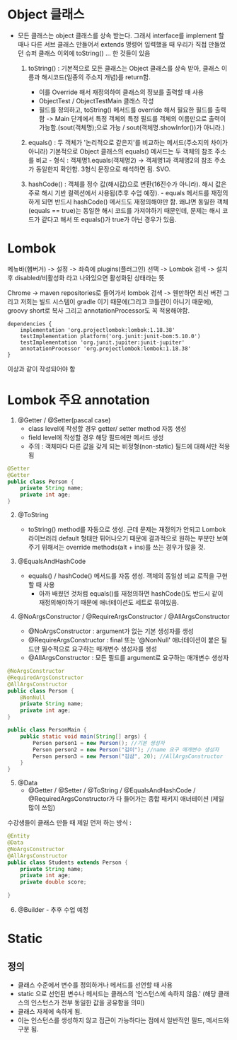 # Object 클래스
- 모든 클래스는 object 클래스를 상속 받는다. 그래서 interface를 implement
할 때나 다른 서브 클래스 만들어서 extends 명령어 입력했을 때 우리가 직접 만들었던
슈퍼 클래스 이외에 toString() ... 한 것들이 있음

    1. toString() : 기본적으로 모든 클래스는 Object 클래스를 상속 받아,
        클래스 이름과 해시코드(일종의 주소지 개념)를 return함.
        - 이를 Override 해서 재정의하여 클래스의 정보를 출력할 때 사용
        - ObjectTest / ObjectTestMain 클래스 작성
        - 필드를 정의하고, toString() 메서드를 override 해서 필요한 필드를 출력함
       -> Main 단계에서 특정 객체의 특정 필드를 객체의 이름만으로 출력이 가능함.(sout(객체명);으로 가능 / sout(객체명.showInfor())가 아니라.)
    
    2. equals() : 두 객체가 '논리적으로 같은지'를 비교하는 메서드(주소지의 차이가 아니라)
                    기본적으로 Object 클래스의 equals() 메서드는 두 객체의 참조 주소를 비교
            - 형식 : 객체명1.equals(객체명2) -> 객체명1과 객체명2의 참조 주소가 동일한지 확인함.
                                            3형식 문장으로 해석하면 됨. SVO.
    3. hashCode() : 객체를 정수 값(해시값)으로 변환(16진수가 아니라). 
                    해시 값은 주로 해시 기반 컬렉션에서 사용됨(추후 수업 예정).
            - equals 메서드를 재정의하게 되면 반드시 hashCode() 메서드도 재정의해야만 함.
                왜냐면 동일한 객체(equals == true)는 동일한 해시 코드를 가져야하기 때문인데,
                문제는 해시 코드가 같다고 해서 또 equals()가 true가 아닌 경우가 있음.

# Lombok
메뉴바(햄버거) -> 설정 -> 좌측에 plugins(플러그인) 선택 -> Lombok 검색 -> 설치 후
disabled/비활성화 라고 나와있으면 활성화된 상태라는 뜻

Chrome -> maven repositories로 들어가서 lombok 검색 -> 웬만하면 최신 버전
그리고 저희는 빌드 시스템이 gradle 이기 때문에(그리고 코틀린이 아니기 때문에), groovy short로 복사
그리고 annotationProcessor도 꼭 적용해야함.
```
dependencies {
    implementation 'org.projectlombok:lombok:1.18.38'
    testImplementation platform('org.junit:junit-bom:5.10.0')
    testImplementation 'org.junit.jupiter:junit-jupiter'
    annotationProcessor 'org.projectlombok:lombok:1.18.38'
}
```
이상과 같이 작성되어야 함

# Lombok 주요 annotation
1. @Getter / @Setter(pascal case)
    - class level에 작성할 경우 getter/ setter method 자동 생성
    - field level에 작성할 경우 해당 필드에만 메서드 생성
    - 주의 : 객체마다 다른 값을 갖게 되는 비정형(non-static) 필드에 대해서만 적용됨
```java
@Setter
@Getter
public class Person {
    private String name;
    private int age;
}
```
2. @ToString
    - toString() method를 자동으로 생성. 근데 문제는 재정의가 안되고 Lombok 라이브러리 default 형태만 튀어나오기 때문에
        결과적으로 원하는 부분만 보여주기 위해서는 override methods(alt +  ins)를 쓰는 경우가 많을 것.

3. @EqualsAndHashCode
    - equals() / hashCode() 메서드를 자동 생성. 객체의 동일성 비교 로직을 구현할 때 사용
      - 아까 배웠던 것처럼  equals()를 재정의하면 hashCode()도 반드시 같이 재정의해야하기 때문에 애너테이션도
        세트로 묶여있음.

4. @NoArgsConstructor / @RequireArgsConstructor / @AllArgsConstructor
    - @NoArgsConstructor : argument가 없는 기본 생성자를 생성
    - @RequireArgsConstructor : final 또는 '@NonNull' 애너테이션이 붙은 필드만 필수적으로 요구하는 매개변수 생성자를 생성
    - @AllArgsConstructor : 모든 필드를 argument로 요구하는 매개변수 생성자
```java
@NoArgsConstructor
@RequiredArgsConstructor
@AllArgsConstructor
public class Person {
    @NonNull
    private String name;
    private int age;
}

public class PersonMain {
    public static void main(String[] args) {
        Person person1 = new Person(); //기본 생성자
        Person person2 = new Person("김이"); //name 요구 매개변수 생성자
        Person person3 = new Person("김삼", 20); //AllArgsConstructor
    }
}
```
5. @Data
    - @Getter / @Setter / @ToString / @EqualsAndHashCode / @RequiredArgsConstructor가 다 들어가는 종합 패키지 애너테이션 (제일 많이 쓰임)

수강생들이 클래스 만들 때 제일 먼저 하는 방식 :
```java
@Entity
@Data
@NoArgsConstructor
@AllArgsConstructor
public class Students extends Person {
    private String name;
    private int age;
    private double score;
    
}
```

6. @Builder - 추후 수업 예정

# Static

## 정의
- 클래스 수준에서 변수를 정의하거나 메서드를 선언할 때 사용
- static 으로 선언된 변수나 메서드는 클래스의 '인스턴스에 속하지 않음.'
  (해당 클래스의 인스턴스가 전부 동일한 값을 공유함을 의미)
- 클래스 자체에 속하게 됨.
- 이는 인스턴스를 생성하지 않고 접근이 가능하다는 점에서 일반적인 필드, 메서드와 구분 됨.
